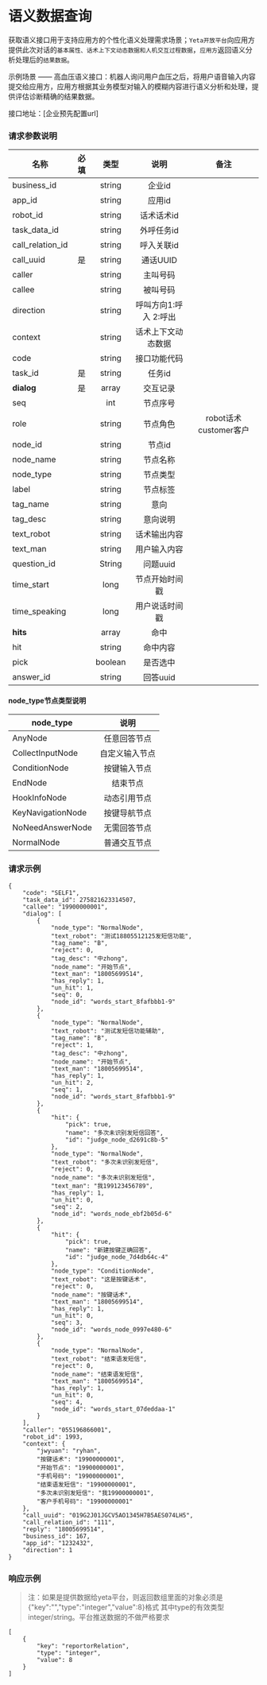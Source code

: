 # 语义数据查询

获取语义接口用于支持应用方的个性化语义处理需求场景；`Yeta开放平台`向应用方提供此次对话的`基本属性、话术上下文动态数据和人机交互过程数据`，`应用方`返回语义分析处理后的`结果数据`。

示例场景 —— 高血压语义接口：机器人询问用户血压之后，将用户语音输入内容提交给应用方，应用方根据其业务模型对输入的模糊内容进行语义分析和处理，提供评估诊断精确的结果数据。

接口地址：[企业预先配置url]  

### 请求参数说明

| 名称             | 必填 |  类型   |          说明          |         备注          |
| ---------------- | :--: | :-----: | :--------------------: | :-------------------: |
| business_id      |      | string  |         企业id         |                       |
| app_id           |      | string  |         应用id         |                       |
| robot_id         |      | string  |       话术话术id       |                       |
| task_data_id     |      | string  |       外呼任务id       |                       |
| call_relation_id |      | string  |       呼入关联id       |                       |
| call_uuid        |  是  | string  |        通话UUID        |                       |
| caller           |      | string  |        主叫号码        |                       |
| callee           |      | string  |        被叫号码        |                       |
| direction        |      | string  | 呼叫方向1:呼入  2:呼出 |                       |
| context          |      | string  |   话术上下文动态数据   |                       |
| code             |      | string  |      接口功能代码      |                       |
| task_id          |  是  | string  |         任务id         |                       |
| **dialog**       |  是  |  array  |        交互记录        |                       |
| seq              |      |   int   |        节点序号        |                       |
| role             |      | string  |        节点角色        | robot话术customer客户 |
| node_id          |      | string  |         节点id         |                       |
| node_name        |      | string  |        节点名称        |                       |
| node_type        |      | string  |        节点类型        |                       |
| label            |      | string  |        节点标签        |                       |
| tag_name         |      | string  |          意向          |                       |
| tag_desc         |      | string  |        意向说明        |                       |
| text_robot       |      | string  |      话术输出内容      |                       |
| text_man         |      | string  |      用户输入内容      |                       |
| question_id      |      | String  |        问题uuid        |                       |
| time_start       |      |  long   |     节点开始时间戳     |                       |
| time_speaking    |      |  long   |     用户说话时间戳     |                       |
| **hits**         |      |  array  |          命中          |                       |
| hit              |      | string  |        命中内容        |                       |
| pick             |      | boolean |        是否选中        |                       |
| answer_id        |      | string  |        回答uuid        |                       ||



#### node_type节点类型说明

| node_type         |      说明      |
| ----------------- | :------------: |
| AnyNode           |  任意回答节点  |
| CollectInputNode  | 自定义输入节点 |
| ConditionNode     |  按键输入节点  |
| EndNode           |    结束节点    |
| HookInfoNode      |  动态引用节点  |
| KeyNavigationNode |  按键导航节点  |
| NoNeedAnswerNode  |  无需回答节点  |
| NormalNode        |  普通交互节点  |



### 请求示例

~~~
{
    "code": "SELF1",
    "task_data_id": 275821623314507,
    "callee": "19900000001",
    "dialog": [
        {
            "node_type": "NormalNode",
            "text_robot": "测试18805512125发短信功能",
            "tag_name": "B",
            "reject": 0,
            "tag_desc": "中zhong",
            "node_name": "开始节点",
            "text_man": "18005699514",
            "has_reply": 1,
            "un_hit": 1,
            "seq": 0,
            "node_id": "words_start_8fafbbb1-9"
        },
        {
            "node_type": "NormalNode",
            "text_robot": "测试发短信功能辅助",
            "tag_name": "B",
            "reject": 1,
            "tag_desc": "中zhong",
            "node_name": "开始节点",
            "text_man": "18005699514",
            "has_reply": 1,
            "un_hit": 2,
            "seq": 1,
            "node_id": "words_start_8fafbbb1-9"
        },
        {
            "hit": {
                "pick": true,
                "name": "多次未识别发短信回答",
                "id": "judge_node_d2691c8b-5"
            },
            "node_type": "NormalNode",
            "text_robot": "多次未识别发短信",
            "reject": 0,
            "node_name": "多次未识别发短信",
            "text_man": "我199123456789",
            "has_reply": 1,
            "un_hit": 0,
            "seq": 2,
            "node_id": "words_node_ebf2b05d-6"
        },
        {
            "hit": {
                "pick": true,
                "name": "新建按键正确回答",
                "id": "judge_node_7d4db64c-4"
            },
            "node_type": "ConditionNode",
            "text_robot": "这是按键话术",
            "reject": 0,
            "node_name": "按键话术",
            "text_man": "18005699514",
            "has_reply": 1,
            "un_hit": 0,
            "seq": 3,
            "node_id": "words_node_0997e480-6"
        },
        {
            "node_type": "NormalNode",
            "text_robot": "结束语发短信",
            "reject": 0,
            "node_name": "结束语发短信",
            "text_man": "18005699514",
            "has_reply": 1,
            "un_hit": 0,
            "seq": 4,
            "node_id": "words_start_07deddaa-1"
        }
    ],
    "caller": "055196866001",
    "robot_id": 1993,
    "context": {
        "jwyuan": "ryhan",
        "按键话术": "19900000001",
        "开始节点": "19900000001",
        "手机号码": "19900000001",
        "结束语发短信": "19900000001",
        "多次未识别发短信": "我19900000001",
        "客户手机号码": "19900000001"
    },
    "call_uuid": "019G2J01JGCV5AO1345H7B5AES074LH5",
    "call_relation_id": "111",
    "reply": "18005699514",
    "business_id": 167,
    "app_id": "1232432",
    "direction": 1
}

~~~

### 响应示例

> 注：如果是提供数据给yeta平台，则返回数组里面的对象必须是{"key":"","type":"integer","value":8}格式
> 其中type的有效类型integer/string。平台推送数据的不做严格要求

~~~
[
    {
        "key": "reportorRelation",
        "type": "integer",
        "value": 8
    }
]
~~~
